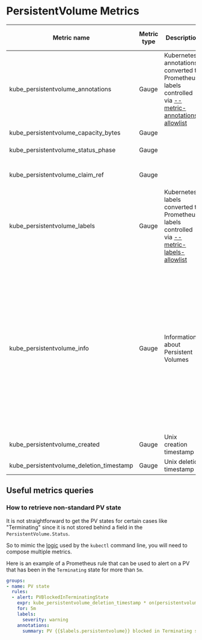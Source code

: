 # PersistentVolume Metrics

| Metric name | Metric type | Description | Unit (where applicable) | Labels/tags | Status |
| ----------- | ----------- | ----------- | ----------- | ----------- | ------------ |
| kube_persistentvolume_annotations | Gauge | Kubernetes annotations converted to Prometheus labels controlled via [--metric-annotations-allowlist](./cli-arguments.md) | | `persistentvolume`=&lt;persistentvolume-name&gt; <br> `annotation_PERSISTENTVOLUME_ANNOTATION`=&lt;PERSISTENTVOLUME_ANNOTATION&gt; | EXPERIMENTAL |
| kube_persistentvolume_capacity_bytes | Gauge | | | `persistentvolume`=&lt;pv-name&gt; | STABLE |
| kube_persistentvolume_status_phase | Gauge | | | `persistentvolume`=&lt;pv-name&gt; <br>`phase`=&lt;Bound\|Failed\|Pending\|Available\|Released&gt; | STABLE |
| kube_persistentvolume_claim_ref | Gauge | | | `persistentvolume`=&lt;pv-name&gt; <br>`claim_namespace`=&lt;<namespace>&gt; <br>`name`=&lt;<name>&gt; | STABLE |
| kube_persistentvolume_labels | Gauge | Kubernetes labels converted to Prometheus labels controlled via [--metric-labels-allowlist](./cli-arguments.md) | | `persistentvolume`=&lt;persistentvolume-name&gt; <br> `label_PERSISTENTVOLUME_LABEL`=&lt;PERSISTENTVOLUME_LABEL&gt; | STABLE |
| kube_persistentvolume_info | Gauge | Information about Persistent Volumes | | `persistentvolume`=&lt;pv-name&gt; <br> `storageclass`=&lt;storageclass-name&gt; <br> `gce_persistent_disk_name`=&lt;pd-name&gt; <br> `host_path`=&lt;path-of-a-host-volume&gt; <br> `host_path_type`=&lt;host-mount-type&gt; <br> `ebs_volume_id`=&lt;ebs-volume-id&gt; <br> `azure_disk_name`=&lt;azure-disk-name&gt; <br> `fc_wwids`=&lt;fc-wwids-comma-separated&gt; <br> `fc_lun`=&lt;fc-lun&gt; <br> `fc_target_wwns`=&lt;fc-target-wwns-comma-separated&gt; <br> `iscsi_target_portal`=&lt;iscsi-target-portal&gt; <br> `iscsi_iqn`=&lt;iscsi-iqn&gt; <br> `iscsi_lun`=&lt;iscsi-lun&gt; <br> `iscsi_initiator_name`=&lt;iscsi-initiator-name&gt; <br> `local_path`=&lt;path-of-a-local-volume&gt; <br> `local_fs`=&lt;local-volume-fs-type&gt; <br> `nfs_server`=&lt;nfs-server&gt; <br> `nfs_path`=&lt;nfs-path&gt; <br> `csi_driver`=&lt;csi-driver&gt; <br> `csi_volume_handle`=&lt;csi-volume-handle&gt; | STABLE |
| kube_persistentvolume_created | Gauge | Unix creation timestamp | seconds | `persistentvolume`=&lt;persistentvolume-name&gt; <br> | EXPERIMENTAL |
| kube_persistentvolume_deletion_timestamp | Gauge | Unix deletion timestamp | seconds | `persistentvolume`=&lt;persistentvolume-name&gt; <br> | EXPERIMENTAL |

## Useful metrics queries

### How to retrieve non-standard PV state

It is not straightforward to get the PV states for certain cases like "Terminating" since it is not stored behind a field in the `PersistentVolume.Status`.

So to mimic the [logic](https://github.com/kubernetes/kubernetes/blob/v1.27.2/pkg/printers/internalversion/printers.go#L1838) used by the `kubectl` command line, you will need to compose multiple metrics.

Here is an example of a Prometheus rule that can be used to alert on a PV that has been in the `Terminating` state for more than `5m`.

```yaml
groups:
- name: PV state
  rules:
  - alert: PVBlockedInTerminatingState
    expr: kube_persistentvolume_deletion_timestamp * on(persistentvolume) group_left() (kube_persistentvolume_status_phase{phase="Bound"} == 1) > 0
    for: 5m
    labels:
      severity: warning
    annotations:
      summary: PV {{$labels.persistentvolume}} blocked in Terminating state.
```
